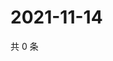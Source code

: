 # 2021-11-14

共 0 条

<!-- BEGIN WEIBO -->
<!-- 最后更新时间 Sun Nov 14 2021 09:47:22 GMT+0800 (China Standard Time) -->

<!-- END WEIBO -->
